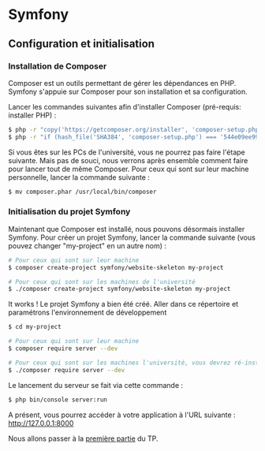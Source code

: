 # Symfony

## Configuration et initialisation

### Installation de Composer

Composer est un outils permettant de gérer les dépendances en PHP. Symfony s'appuie sur Composer pour son installation et sa configuration.

Lancer les commandes suivantes afin d'installer Composer (pré-requis: installer PHP) :

```bash
$ php -r "copy('https://getcomposer.org/installer', 'composer-setup.php');"
$ php -r "if (hash_file('SHA384', 'composer-setup.php') === '544e09ee996cdf60ece3804abc52599c22b1f40f4323403c44d44fdfdd586475ca9813a858088ffbc1f233e9b180f061') { echo 'Installer verified'; } else { echo 'Installer corrupt'; unlink('composer-setup.php'); } echo PHP_EOL;"
```

Si vous êtes sur les PCs de l'université, vous ne pourrez pas faire l'étape suivante. Mais pas de souci, nous verrons après ensemble comment faire pour lancer tout de même Composer.
Pour ceux qui sont sur leur machine personnelle, lancer la commande suivante :

```bash
$ mv composer.phar /usr/local/bin/composer
```

### Initialisation du projet Symfony

Maintenant que Composer est installé, nous pouvons désormais installer Symfony. Pour créer un projet Symfony, lancer la commande suivante (vous pouvez changer "my-project" en un autre nom) :

```bash
# Pour ceux qui sont sur leur machine
$ composer create-project symfony/website-skeleton my-project

# Pour ceux qui sont sur les machines de l'université
$ ./composer create-project symfony/website-skeleton my-project
```

It works ! Le projet Symfony a bien été créé. Aller dans ce répertoire et paramétrons l'environnement de développement

```bash
$ cd my-project

# Pour ceux qui sont sur leur machine
$ composer require server --dev

# Pour ceux qui sont sur les machines l'université, vous devrez ré-installer Composer dans ce dossier, puis lancer la commande suivante :
$ ./composer require server --dev
```

Le lancement du serveur se fait via cette commande :

```bash
$ php bin/console server:run
```

A présent, vous pourrez accéder à votre application à l'URL suivante : http://127.0.0.1:8000

Nous allons passer à la [première partie](./BASIS.md) du TP.

